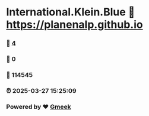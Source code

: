 # International.Klein.Blue :link: https://planenalp.github.io 
### :page_facing_up: [4](https://planenalp.github.io/tag.html) 
### :speech_balloon: 0 
### :hibiscus: 114545 
### :alarm_clock: 2025-03-27 15:25:09 
### Powered by :heart: [Gmeek](https://github.com/Meekdai/Gmeek)
